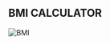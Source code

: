 ## BMI CALCULATOR

![BMI](https://user-images.githubusercontent.com/65844095/138147202-c97c2990-a8ab-44f6-9cf5-eb8f4d7ec889.jpg)


